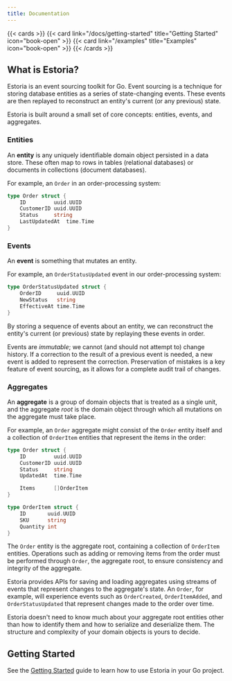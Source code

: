 ```yaml
---
title: Documentation
---
```



{{< cards >}}
  {{< card link="/docs/getting-started" title="Getting Started" icon="book-open" >}}
  {{< card link="/examples" title="Examples" icon="book-open" >}}
{{< /cards >}}

## What is Estoria?

Estoria is an event sourcing toolkit for Go. Event sourcing is a technique for storing database entities as a series of state-changing events. These events are then replayed to reconstruct an entity's current (or any previous) state.

Estoria is built around a small set of core concepts: entities, events, and aggregates.

### Entities

An **entity** is any uniquely identifiable domain object persisted in a data store. These often map to rows in tables (relational databases) or documents in collections (document databases).

For example, an `Order` in an order-processing system:

```go
type Order struct {
    ID         uuid.UUID
    CustomerID uuid.UUID
    Status     string
    LastUpdatedAt  time.Time
}
```

### Events

An **event** is something that mutates an entity.

For example, an `OrderStatusUpdated` event in our order-processing system:

```go
type OrderStatusUpdated struct {
    OrderID     uuid.UUID
    NewStatus   string
    EffectiveAt time.Time
}
```

By storing a sequence of events about an entity, we can reconstruct the entity's current (or previous) state by replaying these events in order.

Events are _immutable_; we cannot (and should not attempt to) change history. If a correction to the result of a previous event is needed, a new event is added to represent the correction. Preservation of mistakes is a key feature of event sourcing, as it allows for a complete audit trail of changes.

### Aggregates

An **aggregate** is a group of domain objects that is treated as a single unit, and the aggregate _root_ is the domain object through which all mutations on the aggregate must take place.

For example, an `Order` aggregate might consist of the `Order` entity itself and a collection of `OrderItem` entities that represent the items in the order:

```go
type Order struct {
    ID         uuid.UUID
    CustomerID uuid.UUID
    Status     string
    UpdatedAt  time.Time

    Items      []OrderItem
}

type OrderItem struct {
    ID       uuid.UUID
    SKU      string
    Quantity int
}
```

The `Order` entity is the aggregate root, containing a collection of `OrderItem` entities. Operations such as adding or removing items from the order must be performed through `Order`, the aggregate root, to ensure consistency and integrity of the aggregate.

Estoria provides APIs for saving and loading aggregates using streams of events that represent changes to the aggregate's state. An `Order`, for example, will experience events such as `OrderCreated`, `OrderItemAdded`, and `OrderStatusUpdated` that represent changes made to the order over time.

Estoria doesn't need to know much about your aggregate root entities other than how to identify them and how to serialize and deserialize them. The structure and complexity of your domain objects is yours to decide.

## Getting Started

See the [Getting Started](../getting-started) guide to learn how to use Estoria in your Go project.
